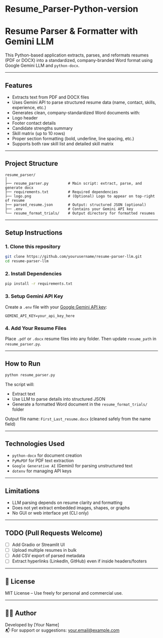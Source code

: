 # Resume_Parser-Python-version


#  Resume Parser & Formatter with Gemini LLM

This Python-based application extracts, parses, and reformats resumes (PDF or DOCX) into a standardized, company-branded Word format using Google Gemini LLM and `python-docx`.


---

## Features

- Extracts text from PDF and DOCX files
- Uses Gemini API to parse structured resume data (name, contact, skills, experience, etc.)
-  Generates clean, company-standardized Word documents with:
  - Logo header
  - Footer contact details
  - Candidate strengths summary
  - Skill matrix (up to 10 rows)
  - Proper section formatting (bold, underline, line spacing, etc.)
-  Supports both raw skill list and detailed skill matrix

---

## Project Structure

```
resume_parser/
│
├── resume_parser.py         # Main script: extract, parse, and generate docx
├── requirements.txt         # Required dependencies
├── logo.png                 # (Optional) Logo to appear on top-right of resume
├── parsed_resume.json       # Output: structured JSON (optional)
├── .env                     # Contains your Gemini API key
└── resume_format_trials/    # Output directory for formatted resumes
```

---

## Setup Instructions

### 1. Clone this repository

```bash
git clone https://github.com/yourusername/resume-parser-llm.git
cd resume-parser-llm
```

### 2. Install Dependencies

```bash
pip install -r requirements.txt
```

### 3. Setup Gemini API Key

Create a `.env` file with your [Google Gemini API key](https://makersuite.google.com/app/apikey):

```
GEMINI_API_KEY=your_api_key_here
```

### 4. Add Your Resume Files

Place `.pdf` or `.docx` resume files into any folder. Then update `resume_path` in `resume_parser.py`.

---

##  How to Run

```bash
python resume_parser.py
```

The script will:
- Extract text
- Use LLM to parse details into structured JSON
- Generate a formatted Word document in the `resume_format_trials/` folder

 Output file name: `First_Last_resume.docx` (cleaned safely from the name field)

---

## Technologies Used

- `python-docx` for document creation
- `PyMuPDF` for PDF text extraction
- `Google Generative AI` (Gemini) for parsing unstructured text
- `dotenv` for managing API keys

---

## Limitations

- LLM parsing depends on resume clarity and formatting
- Does not yet extract embedded images, shapes, or graphs
- No GUI or web interface yet (CLI only)

---

## TODO (Pull Requests Welcome)

- [ ] Add Gradio or Streamlit UI
- [ ] Upload multiple resumes in bulk
- [ ] Add CSV export of parsed metadata
- [ ] Extract hyperlinks (LinkedIn, GitHub) even if inside headers/footers

---

## 📃 License

MIT License – Use freely for personal and commercial use.

---

## 👨‍💻 Author

Developed by [Your Name]  
📬 For support or suggestions: your.email@example.com
